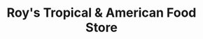 ---
title: "Roy's Tropical & American Food Store"
url: /poughkeepsie/roys-tropical-and-american-food-store/
shop: supermarket
---